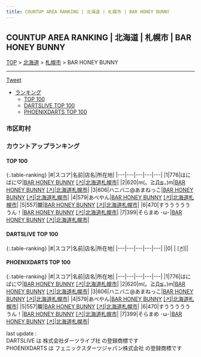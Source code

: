 ```yaml
---
title: COUNTUP AREA RANKING | 北海道 | 札幌市 | BAR HONEY BUNNY
---
```

## COUNTUP AREA RANKING | 北海道 | 札幌市 | BAR HONEY BUNNY

[TOP](/darts/rank/) > [北海道](/darts/rank/北海道/) > [札幌市](/darts/rank/北海道/札幌市/) > BAR HONEY BUNNY

___

<a href="https://twitter.com/share?ref_src=twsrc%5Etfw" data-text="COUNTUP AREA RANKING | 北海道札幌市BAR HONEY BUNNY" class="twitter-share-button" data-hashtags="DARTSLIVE,PHOENIXDARTS,darts,ダーツ" data-show-count="false">Tweet</a>

* [ランキング](#カウントアップランキング)
    * [TOP 100](#top-100)
    * [DARTSLIVE TOP 100](#dartslive-top-100)
    * [PHOENIXDARTS TOP 100](#phoenixdarts-top-100)

### 市区町村

<ul>

</ul>

### カウントアップランキング

#### TOP 100



{:.table-ranking}
|#|スコア|名前|店名|所在地|
|---|---|---|---|---|
|1|776|<span class="rank-name-pd">はにばに♡</span>|<a href="/darts/rank/shops/67273.html">BAR HONEY BUNNY</a> <a href="https://vs.phoenixdarts.com/jp/shop/shopDetailInfo/s_67273?s_seq=67273">[↗]</a>|<a href="/darts/rank/北海道/札幌市">北海道札幌市</a>|
|2|620|<span class="rank-name-pd">m(。≧Д≦。)m</span>|<a href="/darts/rank/shops/67273.html">BAR HONEY BUNNY</a> <a href="https://vs.phoenixdarts.com/jp/shop/shopDetailInfo/s_67273?s_seq=67273">[↗]</a>|<a href="/darts/rank/北海道/札幌市">北海道札幌市</a>|
|3|606|<span class="rank-name-pd">ハニバニ@あまねっこ</span>|<a href="/darts/rank/shops/67273.html">BAR HONEY BUNNY</a> <a href="https://vs.phoenixdarts.com/jp/shop/shopDetailInfo/s_67273?s_seq=67273">[↗]</a>|<a href="/darts/rank/北海道/札幌市">北海道札幌市</a>|
|4|579|<span class="rank-name-pd">あべやん</span>|<a href="/darts/rank/shops/67273.html">BAR HONEY BUNNY</a> <a href="https://vs.phoenixdarts.com/jp/shop/shopDetailInfo/s_67273?s_seq=67273">[↗]</a>|<a href="/darts/rank/北海道/札幌市">北海道札幌市</a>|
|5|557|<span class="rank-name-pd">朧</span>|<a href="/darts/rank/shops/67273.html">BAR HONEY BUNNY</a> <a href="https://vs.phoenixdarts.com/jp/shop/shopDetailInfo/s_67273?s_seq=67273">[↗]</a>|<a href="/darts/rank/北海道/札幌市">北海道札幌市</a>|
|6|470|<span class="rank-name-pd">すううううううん！</span>|<a href="/darts/rank/shops/67273.html">BAR HONEY BUNNY</a> <a href="https://vs.phoenixdarts.com/jp/shop/shopDetailInfo/s_67273?s_seq=67273">[↗]</a>|<a href="/darts/rank/北海道/札幌市">北海道札幌市</a>|
|7|399|<span class="rank-name-pd">そらまめ ･ω･</span>|<a href="/darts/rank/shops/67273.html">BAR HONEY BUNNY</a> <a href="https://vs.phoenixdarts.com/jp/shop/shopDetailInfo/s_67273?s_seq=67273">[↗]</a>|<a href="/darts/rank/北海道/札幌市">北海道札幌市</a>|


#### DARTSLIVE TOP 100



{:.table-ranking}
|#|スコア|名前|店名|所在地|
|---|---|---|---|---|
||0|<span class="rank-name-dl"> </span>|<a href="/darts/rank/shops/.html"></a> <a href="">[↗]</a>|<a href="/darts/rank//"></a>|


#### PHOENIXDARTS TOP 100



{:.table-ranking}
|#|スコア|名前|店名|所在地|
|---|---|---|---|---|
|1|776|<span class="rank-name-pd">はにばに♡</span>|<a href="/darts/rank/shops/67273.html">BAR HONEY BUNNY</a> <a href="https://vs.phoenixdarts.com/jp/shop/shopDetailInfo/s_67273?s_seq=67273">[↗]</a>|<a href="/darts/rank/北海道/札幌市">北海道札幌市</a>|
|2|620|<span class="rank-name-pd">m(。≧Д≦。)m</span>|<a href="/darts/rank/shops/67273.html">BAR HONEY BUNNY</a> <a href="https://vs.phoenixdarts.com/jp/shop/shopDetailInfo/s_67273?s_seq=67273">[↗]</a>|<a href="/darts/rank/北海道/札幌市">北海道札幌市</a>|
|3|606|<span class="rank-name-pd">ハニバニ@あまねっこ</span>|<a href="/darts/rank/shops/67273.html">BAR HONEY BUNNY</a> <a href="https://vs.phoenixdarts.com/jp/shop/shopDetailInfo/s_67273?s_seq=67273">[↗]</a>|<a href="/darts/rank/北海道/札幌市">北海道札幌市</a>|
|4|579|<span class="rank-name-pd">あべやん</span>|<a href="/darts/rank/shops/67273.html">BAR HONEY BUNNY</a> <a href="https://vs.phoenixdarts.com/jp/shop/shopDetailInfo/s_67273?s_seq=67273">[↗]</a>|<a href="/darts/rank/北海道/札幌市">北海道札幌市</a>|
|5|557|<span class="rank-name-pd">朧</span>|<a href="/darts/rank/shops/67273.html">BAR HONEY BUNNY</a> <a href="https://vs.phoenixdarts.com/jp/shop/shopDetailInfo/s_67273?s_seq=67273">[↗]</a>|<a href="/darts/rank/北海道/札幌市">北海道札幌市</a>|
|6|470|<span class="rank-name-pd">すううううううん！</span>|<a href="/darts/rank/shops/67273.html">BAR HONEY BUNNY</a> <a href="https://vs.phoenixdarts.com/jp/shop/shopDetailInfo/s_67273?s_seq=67273">[↗]</a>|<a href="/darts/rank/北海道/札幌市">北海道札幌市</a>|
|7|399|<span class="rank-name-pd">そらまめ ･ω･</span>|<a href="/darts/rank/shops/67273.html">BAR HONEY BUNNY</a> <a href="https://vs.phoenixdarts.com/jp/shop/shopDetailInfo/s_67273?s_seq=67273">[↗]</a>|<a href="/darts/rank/北海道/札幌市">北海道札幌市</a>|


<div class="footer border-top border-gray-light mt-5 pt-3 text-right text-gray">
    last update : <span style="font-weight: italic" id="foot_last_modified"></span><br />
    DARTSLIVE は 株式会社ダーツライブ社 の登録商標です<br />
    PHOENIXDARTS は フェニックスダーツジャパン株式会社 の登録商標です<br />
</div>

<script src="https://cdnjs.cloudflare.com/ajax/libs/jquery.tablesorter/2.31.3/js/jquery.tablesorter.min.js" integrity="sha512-qzgd5cYSZcosqpzpn7zF2ZId8f/8CHmFKZ8j7mU4OUXTNRd5g+ZHBPsgKEwoqxCtdQvExE5LprwwPAgoicguNg==" crossorigin="anonymous" referrerpolicy="no-referrer"></script>
<link rel="stylesheet" href="https://cdnjs.cloudflare.com/ajax/libs/jquery.tablesorter/2.31.3/css/theme.default.min.css" integrity="sha512-wghhOJkjQX0Lh3NSWvNKeZ0ZpNn+SPVXX1Qyc9OCaogADktxrBiBdKGDoqVUOyhStvMBmJQ8ZdMHiR3wuEq8+w==" crossorigin="anonymous" referrerpolicy="no-referrer" />
<script>
$(function() {
    $(".table-ranking").tablesorter({sortList:[[0, 0]]});
    $("#foot_last_modified").text(formatDate(new Date(document.lastModified), 'yyyy-MM-dd HH:mm:ss'));
});
</script>

<script async src="https://platform.twitter.com/widgets.js" charset="utf-8"></script>